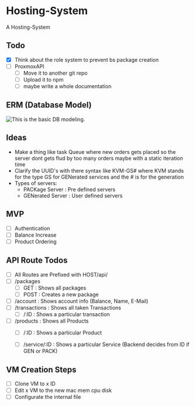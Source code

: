 # Hosting-System
A Hosting-System

## Todo
* [x] Think about the role system to prevent bs package creation
* [ ] ProxmoxAPI
    * [ ] Move it to another git repo
    * [ ] Upload it to npm
    * [ ] maybe write a whole documentation

## ERM (Database Model)
![This is the basic DB modeling.](https://images.jodu555.de/0daf05971699fd394b1c9c632d7b8b2b.png "This is the db model till now.")

## Ideas
* Make a thing like task Queue where new orders gets placed so the server dont gets flud by too many orders 
    maybe with a static iteration time
* Clarify the UUID's with there syntax like KVM-GS# where KVM stands for the type GS for GENerated services and the # is for the generation
* Types of servers:
    * PACKage Server : Pre defined servers
    * GENerated Server : User defined servers 

## MVP
* [ ] Authentication
* [ ] Balance Increase
* [ ] Product Ordering

## API Route Todos
* [ ] All Routes are Prefixed with HOST/api/
* [ ] /packages
    * [ ] GET : Shows all packages
    * [ ] POST : Creates a new package
* [ ] /account : Shows account info (Balance, Name, E-Mail)
* [ ] /transactions : Shows all taken Transactions
    * [ ] /:ID : Shows a particular transaction
* [ ] /products : Shows all Products
    * [ ] /:ID : Shows a particular Product
    * [ ] /service/:ID : Shows a particular Service (Backend decides from ID if GEN or PACK)


## VM Creation Steps
* [ ] Clone VM to x ID
* [ ] Edit x VM to the new mac mem cpu disk
* [ ] Configurate the internal file
